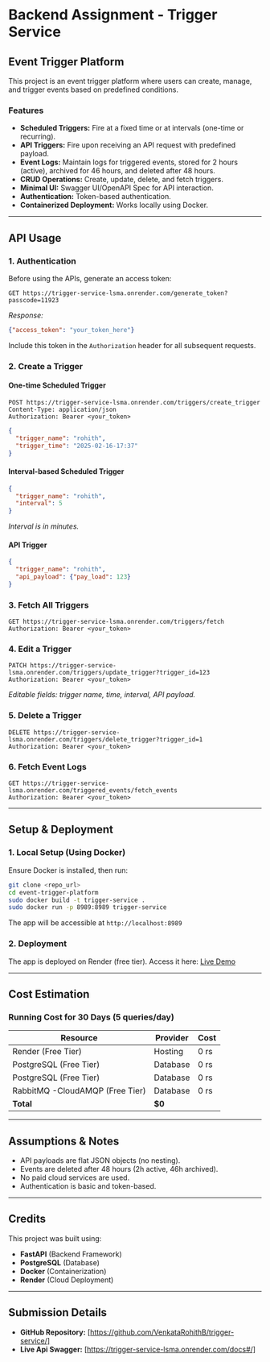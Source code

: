 # Backend Assignment - Trigger Service

## Event Trigger Platform

This project is an event trigger platform where users can create, manage, and trigger events based on predefined conditions.

### Features
- **Scheduled Triggers:** Fire at a fixed time or at intervals (one-time or recurring).
- **API Triggers:** Fire upon receiving an API request with predefined payload.
- **Event Logs:** Maintain logs for triggered events, stored for 2 hours (active), archived for 46 hours, and deleted after 48 hours.
- **CRUD Operations:** Create, update, delete, and fetch triggers.
- **Minimal UI:** Swagger UI/OpenAPI Spec for API interaction.
- **Authentication:** Token-based authentication.
- **Containerized Deployment:** Works locally using Docker.

---
## API Usage

### 1. Authentication
Before using the APIs, generate an access token:
```http
GET https://trigger-service-lsma.onrender.com/generate_token?passcode=11923
```
_Response:_
```json
{"access_token": "your_token_here"}
```
Include this token in the `Authorization` header for all subsequent requests.

### 2. Create a Trigger
#### One-time Scheduled Trigger
```http
POST https://trigger-service-lsma.onrender.com/triggers/create_trigger
Content-Type: application/json
Authorization: Bearer <your_token>
```
```json
{
  "trigger_name": "rohith",
  "trigger_time": "2025-02-16-17:37"
}
```

#### Interval-based Scheduled Trigger
```json
{
  "trigger_name": "rohith",
  "interval": 5
}
```
_Interval is in minutes._

#### API Trigger
```json
{
  "trigger_name": "rohith",
  "api_payload": {"pay_load": 123}
}
```

### 3. Fetch All Triggers
```http
GET https://trigger-service-lsma.onrender.com/triggers/fetch
Authorization: Bearer <your_token>
```

### 4. Edit a Trigger
```http
PATCH https://trigger-service-lsma.onrender.com/triggers/update_trigger?trigger_id=123
Authorization: Bearer <your_token>
```
_Editable fields: trigger name, time, interval, API payload._

### 5. Delete a Trigger
```http
DELETE https://trigger-service-lsma.onrender.com/triggers/delete_trigger?trigger_id=1
Authorization: Bearer <your_token>
```

### 6. Fetch Event Logs
```http
GET https://trigger-service-lsma.onrender.com/triggered_events/fetch_events
Authorization: Bearer <your_token>
```
---
## Setup & Deployment

### 1. Local Setup (Using Docker)
Ensure Docker is installed, then run:
```sh
git clone <repo_url>
cd event-trigger-platform
sudo docker build -t trigger-service .
sudo docker run -p 8989:8989 trigger-service
```

The app will be accessible at `http://localhost:8989`

### 2. Deployment
The app is deployed on Render (free tier). Access it here:
[Live Demo](https://trigger-service-lsma.onrender.com)

---
## Cost Estimation
### Running Cost for 30 Days (5 queries/day)
| Resource                        | Provider | Cost |
|---------------------------------|----------|------|
| Render (Free Tier)              | Hosting | 0 rs |
| PostgreSQL (Free Tier)          | Database | 0 rs |
| PostgreSQL (Free Tier)          | Database | 0 rs |
| RabbitMQ -CloudAMQP (Free Tier) | Database | 0 rs |
| **Total**                       | **$0** |

---
## Assumptions & Notes
- API payloads are flat JSON objects (no nesting).
- Events are deleted after 48 hours (2h active, 46h archived).
- No paid cloud services are used.
- Authentication is basic and token-based.

---
## Credits
This project was built using:
- **FastAPI** (Backend Framework)
- **PostgreSQL** (Database)
- **Docker** (Containerization)
- **Render** (Cloud Deployment)

---
## Submission Details
- **GitHub Repository:** [https://github.com/VenkataRohithB/trigger-service/]
- **Live Api Swagger:** [https://trigger-service-lsma.onrender.com/docs#/]


